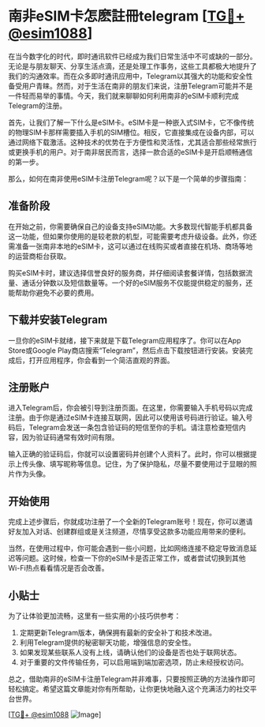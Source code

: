 # 南非eSIM卡怎麽註冊telegram [[TG💪+ @esim1088](https://t.me/s/esim1088)]

在当今数字化的时代，即时通讯软件已经成为我们日常生活中不可或缺的一部分。无论是与朋友聊天、分享生活点滴，还是处理工作事务，这些工具都极大地提升了我们的沟通效率。而在众多即时通讯应用中，Telegram以其强大的功能和安全性备受用户青睐。然而，对于生活在南非的朋友们来说，注册Telegram可能并不是一件轻而易举的事情。今天，我们就来聊聊如何利用南非的eSIM卡顺利完成Telegram的注册。

首先，让我们了解一下什么是eSIM卡。eSIM卡是一种嵌入式SIM卡，它不像传统的物理SIM卡那样需要插入手机的SIM槽位。相反，它直接集成在设备内部，可以通过网络下载激活。这种技术的优势在于方便性和灵活性，尤其适合那些经常旅行或更换手机的用户。对于南非居民而言，选择一款合适的eSIM卡是开启顺畅通信的第一步。

那么，如何在南非使用eSIM卡注册Telegram呢？以下是一个简单的步骤指南：

## 准备阶段

在开始之前，你需要确保自己的设备支持eSIM功能。大多数现代智能手机都具备这一功能，但如果你使用的是较老款的机型，可能需要考虑升级设备。此外，你还需准备一张南非本地的eSIM卡，这可以通过在线购买或者直接在机场、商场等地的运营商柜台获取。

购买eSIM卡时，建议选择信誉良好的服务商，并仔细阅读套餐详情，包括数据流量、通话分钟数以及短信数量等。一个好的eSIM服务不仅能提供稳定的服务，还能帮助你避免不必要的费用。

## 下载并安装Telegram

一旦你的eSIM卡就绪，接下来就是下载Telegram应用程序了。你可以在App Store或Google Play商店搜索“Telegram”，然后点击下载按钮进行安装。安装完成后，打开应用程序，你会看到一个简洁直观的界面。

## 注册账户

进入Telegram后，你会被引导到注册页面。在这里，你需要输入手机号码以完成注册。由于你是通过eSIM卡连接互联网，因此可以使用该号码进行验证。输入号码后，Telegram会发送一条包含验证码的短信至你的手机。请注意检查短信内容，因为验证码通常有效时间有限。

输入正确的验证码后，你就可以设置密码并创建个人资料了。此时，你可以根据提示上传头像、填写昵称等信息。记住，为了保护隐私，尽量不要使用过于显眼的照片作为头像。

## 开始使用

完成上述步骤后，你就成功注册了一个全新的Telegram账号！现在，你可以邀请好友加入对话、创建群组或是关注频道，尽情享受这款多功能应用带来的便利。

当然，在使用过程中，你可能会遇到一些小问题，比如网络连接不稳定导致消息延迟等问题。这时候，检查一下你的eSIM卡是否正常工作，或者尝试切换到其他Wi-Fi热点看看情况是否会改善。

## 小贴士

为了让体验更加流畅，这里有一些实用的小技巧供参考：

1. 定期更新Telegram版本，确保拥有最新的安全补丁和技术改进。
2. 利用Telegram提供的秘密聊天功能，增强信息的安全性。
3. 如果发现某些联系人没有上线，请确认他们的设备是否也处于联网状态。
4. 对于重要的文件传输任务，可以启用端到端加密选项，防止未经授权访问。

总之，借助南非的eSIM卡注册Telegram并非难事，只要按照正确的方法操作即可轻松搞定。希望这篇文章能对你有所帮助，让你更快地融入这个充满活力的社交平台世界。

[[TG💪+ @esim1088](https://t.me/s/esim1088) ![Image](https://i.postimg.cc/4NQfJmqS/Snipaste-2025-05-13-00-14-12.png)]